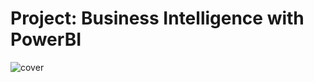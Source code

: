 # Project: Business Intelligence with PowerBI

![cover](https://cdn.searchenginejournal.com/wp-content/uploads/2022/01/stunning-data-visualizations-61f0036f691f0-sej.png)
